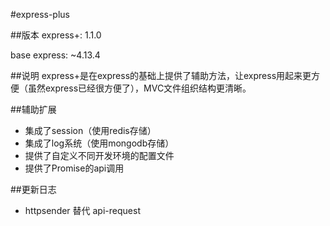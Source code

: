 #express-plus

##版本
express+: 1.1.0

base express: ~4.13.4

##说明
express+是在express的基础上提供了辅助方法，让express用起来更方便（虽然express已经很方便了），MVC文件组织结构更清晰。

##辅助扩展
* 集成了session（使用redis存储）
* 集成了log系统（使用mongodb存储）
* 提供了自定义不同开发环境的配置文件
* 提供了Promise的api调用

##更新日志
* httpsender 替代 api-request



